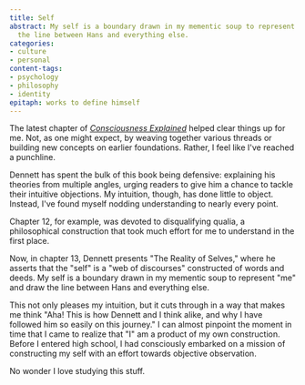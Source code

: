 ```yaml
---
title: Self
abstract: My self is a boundary drawn in my mementic soup to represent "me" and draw
  the line between Hans and everything else.
categories:
- culture
- personal
content-tags:
- psychology
- philosophy
- identity
epitaph: works to define himself
---
```


The latest chapter of _[Consciousness
Explained][1]_ helped clear things up for me.  Not, as one might expect, by weaving together various threads or building new concepts on earlier foundations.  Rather, I feel like I've reached a punchline.

   [1]: http://allconsuming.net/item.cgi?isbn=0316180661

Dennett has spent the bulk of this book being defensive: explaining his theories from multiple angles, urging readers to give him a chance to tackle their intuitive objections.  My intuition, though, has done little to object.  Instead, I've found myself nodding understanding to nearly every point.

Chapter 12, for example, was devoted to disqualifying qualia, a philosophical construction that took much effort for me to understand in the first place.

Now, in chapter 13, Dennett presents "The Reality of Selves," where he asserts that the "self" is a "web of discourses" constructed of words and deeds.  My self is a boundary drawn in my mementic soup to represent "me" and draw the line between Hans and everything else.

This not only pleases my intuition, but it cuts through in a way that makes me think "Aha!  This is how Dennett and I think alike, and why I have followed him so easily on this journey."  I can almost pinpoint the moment in time that I came to realize that "I" am a product of my own construction.  Before I entered high school, I had consciously embarked on a mission of constructing my self with an effort towards objective observation.

No wonder I love studying this stuff.
